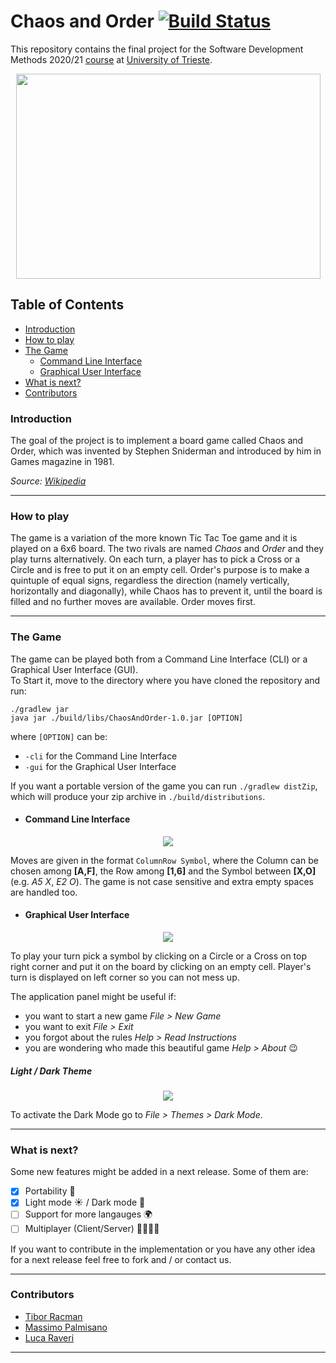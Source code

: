 # Chaos and Order [![Build Status](https://travis-ci.com/RacmanT/ChaosAndOrder.svg?branch=main)](https://travis-ci.com/RacmanT/ChaosAndOrder)

This repository contains the final project for the Software Development Methods 2020/21 [course](https://corsi.units.it/en/sm34/teaching-unit/software-development-methods-567sm-2020-pds0-2018-ord-2018-common) at [University of Trieste](https://www.units.it/en).

<p align="center">
<img src="https://github.com/RacmanT/ChaosAndOrder/blob/main/screenshots/Logo.png" height="328" width="487">
</p>

## Table of Contents

- [Introduction](#introduction)
- [How to play](#how-to-play)
- [The Game](#the-game)
  - [Command Line Interface](#command-line-interface)
  - [Graphical User Interface](#graphical-user-interface)
- [What is next?](#what-is-next)
- [Contributors](#contributors)

### Introduction

The goal of the project is to implement a board game called Chaos and Order, which was invented by Stephen Sniderman and introduced by him in Games magazine in 1981.

_Source: [Wikipedia](https://en.wikipedia.org/wiki/Order_and_Chaos)_

---

### How to play

The game is a variation of the more known Tic Tac Toe game and it is played on a 6x6 board. The two rivals are named _Chaos_ and _Order_ and they play turns alternatively. On each turn, a player has to pick a Cross or a Circle and is free to put it on an empty cell. Order's purpose is to make a quintuple of equal signs, regardless the direction (namely vertically, horizontally and diagonally), while Chaos has to prevent it, until the board is filled and no further moves are available.
Order moves first.

---

### The Game

The game can be played both from a Command Line Interface (CLI) or a Graphical User Interface (GUI).  
To Start it, move to the directory where you have cloned the repository and run:

`./gradlew jar`  
`java jar ./build/libs/ChaosAndOrder-1.0.jar [OPTION]`

where `[OPTION]` can be:

- `-cli` for the Command Line Interface
- `-gui` for the Graphical User Interface

If you want a portable version of the game you can run `./gradlew distZip`, which will produce your zip archive in `./build/distributions`.

- #### Command Line Interface

<!-- To start the Command Line Interface move to the directory where you have cloned the repository and run:

`./gradlew jar`
`java jar ./build/libs/ChaosAndOrder-1.0.jar -cli`   -->

<p align="center">
<img src="https://github.com/RacmanT/ChaosAndOrder/blob/main/screenshots/CLI_1.png">
</p>

Moves are given in the format `ColumnRow Symbol`, where the Column can be chosen among **[A,F]**, the Row among **[1,6]** and the Symbol between **[X,O]** (e.g. _A5 X_, _E2 O_). The game is not case sensitive and extra empty spaces are handled too.

- #### Graphical User Interface

<!-- To start the Graphical User Interface move to the directory where you have clone the repository and run:  -->

<p align="center">
<img src="https://github.com/RacmanT/ChaosAndOrder/blob/main/screenshots/GUI_1.png">
</p>

To play your turn pick a symbol by clicking on a Circle or a Cross on top right corner and put it on the board by clicking on an empty cell. Player's turn is displayed on left corner so you can not mess up.

The application panel might be useful if:

- you want to start a new game _File > New Game_
- you want to exit _File > Exit_
- you forgot about the rules _Help > Read Instructions_
- you are wondering who made this beautiful game _Help > About_ :wink:

##### Light / Dark Theme

<p align="center">
<img src="https://github.com/RacmanT/ChaosAndOrder/blob/main/screenshots/LightAndDarkMode.png">
</p>

To activate the Dark Mode go to _File > Themes > Dark Mode_.

---

### What is next?

Some new features might be added in a next release. Some of them are:

- [x] Portability :briefcase:
- [x] Light mode :sunny: / Dark mode :crescent_moon:
- [ ] Support for more langauges :earth_africa:
- [ ] Multiplayer (Client/Server) :family_man_man_girl_boy:

If you want to contribute in the implementation or you have any other idea for a next release feel free to fork and / or contact us.

---

### Contributors

- [Tibor Racman](https://github.com/RacmanT)
- [Massimo Palmisano](https://github.com/PalMassimo)
- [Luca Raveri](https://github.com/LucaRaveri)

---
